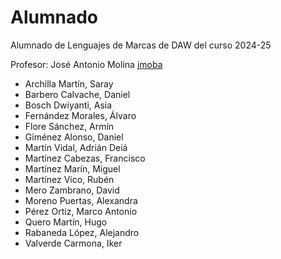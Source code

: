 # Alumnado
Alumnado de Lenguajes de Marcas de DAW del curso 2024-25

Profesor: José Antonio Molina [jmoba](https://github.com/jmoba)

* Archilla Martín, Saray
* Barbero Calvache, Daniel
* Bosch Dwiyanti, Asia
* Fernández Morales, Álvaro
* Flore Sánchez, Armín
* Giménez Alonso, Daniel
* Martín Vidal, Adrián Deiá
* Martínez Cabezas, Francisco
* Martínez Marín, Miguel
* Martínez Vico, Rubén
* Mero Zambrano, David
* Moreno Puertas, Alexandra
* Pérez Ortiz, Marco Antonio
* Quero Martín, Hugo
* Rabaneda López, Alejandro
* Valverde Carmona, Iker
